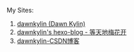 My Sites:

1. [dawnkylin (Dawn Kylin)](https://github.com/dawnkylin)
2. [dawnkylin's hexo-blog - 等天地梅花开](https://dawnkylin.github.io/hexo-blog/)
3. [dawnkylin-CSDN博客](https://blog.csdn.net/dawnkylin?spm=1000.2115.3001.5343)
